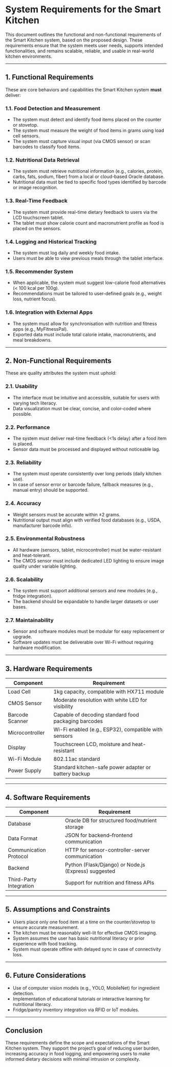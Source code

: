 # System Requirements for the Smart Kitchen

This document outlines the functional and non-functional requirements of the Smart Kitchen system, based on the proposed design. These requirements ensure that the system meets user needs, supports intended functionalities, and remains scalable, reliable, and usable in real-world kitchen environments.

---

## 1. Functional Requirements

These are core behaviors and capabilities the Smart Kitchen system **must** deliver:

### 1.1. Food Detection and Measurement
- The system must detect and identify food items placed on the counter or stovetop.
- The system must measure the weight of food items in grams using load cell sensors.
- The system must capture visual input (via CMOS sensor) or scan barcodes to classify food items.

### 1.2. Nutritional Data Retrieval
- The system must retrieve nutritional information (e.g., calories, protein, carbs, fats, sodium, fiber) from a local or cloud-based Oracle database.
- Nutritional data must be tied to specific food types identified by barcode or image recognition.

### 1.3. Real-Time Feedback
- The system must provide real-time dietary feedback to users via the LCD touchscreen tablet.
- The tablet must show calorie count and macronutrient profile as food is placed on the sensors.

### 1.4. Logging and Historical Tracking
- The system must log daily and weekly food intake.
- Users must be able to view previous meals through the tablet interface.

### 1.5. Recommender System
- When applicable, the system must suggest low-calorie food alternatives (< 100 kcal per 100g).
- Recommendations must be tailored to user-defined goals (e.g., weight loss, nutrient focus).

### 1.6. Integration with External Apps
- The system must allow for synchronisation with nutrition and fitness apps (e.g., MyFitnessPal).
- Exported data must include total calorie intake, macronutrients, and meal breakdowns.

---

## 2. Non-Functional Requirements

These are quality attributes the system must uphold:

### 2.1. Usability
- The interface must be intuitive and accessible, suitable for users with varying tech literacy.
- Data visualization must be clear, concise, and color-coded where possible.

### 2.2. Performance
- The system must deliver real-time feedback (<1s delay) after a food item is placed.
- Sensor data must be processed and displayed without noticeable lag.

### 2.3. Reliability
- The system must operate consistently over long periods (daily kitchen use).
- In case of sensor error or barcode failure, fallback measures (e.g., manual entry) should be supported.

### 2.4. Accuracy
- Weight sensors must be accurate within ±2 grams.
- Nutritional output must align with verified food databases (e.g., USDA, manufacturer barcode info).

### 2.5. Environmental Robustness
- All hardware (sensors, tablet, microcontroller) must be water-resistant and heat-tolerant.
- The CMOS sensor must include dedicated LED lighting to ensure image quality under variable lighting.

### 2.6. Scalability
- The system must support additional sensors and new modules (e.g., fridge integration).
- The backend should be expandable to handle larger datasets or user bases.

### 2.7. Maintainability
- Sensor and software modules must be modular for easy replacement or upgrade.
- Software updates must be deliverable over Wi-Fi without requiring hardware modification.

---

## 3. Hardware Requirements

| Component                    | Requirement                                            |
|-----------------------------|--------------------------------------------------------|
| Load Cell                   | 1kg capacity, compatible with HX711 module             |
| CMOS Sensor                 | Moderate resolution with white LED for visibility      |
| Barcode Scanner             | Capable of decoding standard food packaging barcodes   |
| Microcontroller             | Wi-Fi enabled (e.g., ESP32), compatible with sensors   |
| Display                     | Touchscreen LCD, moisture and heat-resistant           |
| Wi-Fi Module                | 802.11ac standard                                      |
| Power Supply                | Standard kitchen-safe power adapter or battery backup  |

---

## 4. Software Requirements

| Component                    | Requirement                                            |
|-----------------------------|--------------------------------------------------------|
| Database                    | Oracle DB for structured food/nutrient storage         |
| Data Format                 | JSON for backend–frontend communication                |
| Communication Protocol      | HTTP for sensor-controller-server communication       |
| Backend                     | Python (Flask/Django) or Node.js (Express) suggested  |
| Third-Party Integration     | Support for nutrition and fitness APIs                 |

---

## 5. Assumptions and Constraints

- Users place only one food item at a time on the counter/stovetop to ensure accurate measurement.
- The kitchen must be reasonably well-lit for effective CMOS imaging.
- System assumes the user has basic nutritional literacy or prior experience with food tracking.
- System must operate offline with delayed sync in case of connectivity loss.

---

## 6. Future Considerations

- Use of computer vision models (e.g., YOLO, MobileNet) for ingredient detection.
- Implementation of educational tutorials or interactive learning for nutritional literacy.
- Fridge/pantry inventory integration via RFID or IoT modules.

---

## Conclusion

These requirements define the scope and expectations of the Smart Kitchen system. They support the project’s goal of reducing user burden, increasing accuracy in food logging, and empowering users to make informed dietary decisions with minimal intrusion or complexity.
